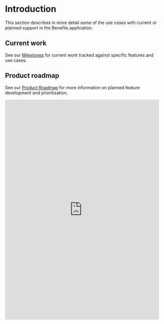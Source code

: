 # Introduction

This section describes in more detail some of the use cases with current or planned support in the Benefits application.

## Current work

See our [Milestones][milestones] for current work tracked against specific features and use cases.

## Product roadmap

See our [Product Roadmap][roadmap] for more information on planned feature development and prioritization.

<iframe src="https://docs.google.com/document/d/1IFoa8Ye0IXwGXXwxFjMrm1s3617Dbv6l-E-aCB0kgnA/edit#"
        width="100%"
        height="718"
        frameborder="0"
        marginheight="0"
        marginwidth="0"
        embedded=true>
    Loading…
</iframe>

[milestones]: https://github.com/cal-itp/benefits/milestones
[roadmap]: https://docs.google.com/document/d/1IFoa8Ye0IXwGXXwxFjMrm1s3617Dbv6l-E-aCB0kgnA/edit#
